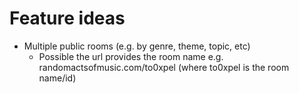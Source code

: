 # Feature ideas

- Multiple public rooms (e.g. by genre, theme, topic, etc)
    - Possible the url provides the room name e.g. randomactsofmusic.com/to0xpel (where to0xpel is the room name/id)
